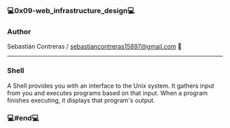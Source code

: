 ### 💻0x09-web_infrastructure_design💻

### Author

Sebastián Contreras / sebastiancontreras15897@gmail.com 📧

--------------------------------------------------------
### Shell

A Shell provides you with an interface to the Unix system. It gathers input from you and executes programs based on that input. When a program finishes executing, it displays that program's output.

### 💻#end💻
